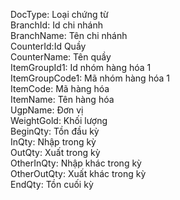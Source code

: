 DocType: Loại chứng từ <br>
BranchId: Id chi nhánh <br>
BranchName: Tên chi nhánh <br>
CounterId:Id Quầy <br>
CounterName: Tên quầy <br>
ItemGroupId1: Id nhóm hàng hóa 1 <br>
ItemGroupCode1: Mã nhóm hàng hóa 1 <br>
ItemCode: Mã hàng hóa <br>
ItemName: Tên hàng hóa <br>
UgpName: Đơn vị <br>
WeightGold: Khối lượng <br>
BeginQty: Tồn đầu kỳ <br>
InQty: Nhập trong kỳ <br>
OutQty: Xuất trong kỳ <br>
OtherInQty: Nhập khác trong kỳ <br>
OtherOutQty: Xuất khác trong kỳ <br>
EndQty: Tồn cuối kỳ <br>
